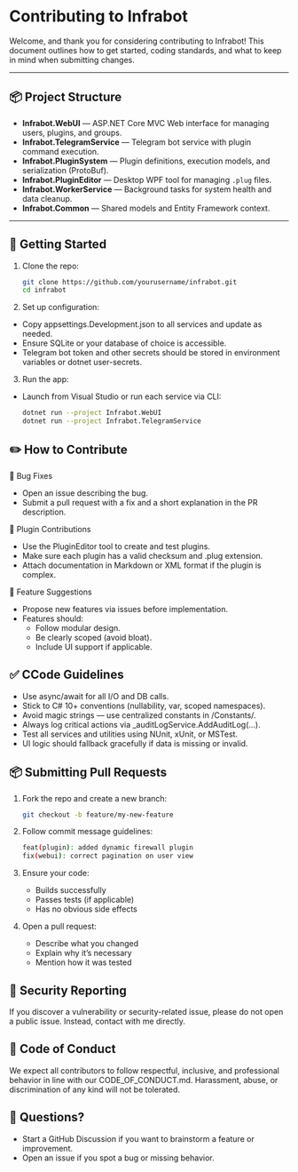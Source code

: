 # Contributing to Infrabot

Welcome, and thank you for considering contributing to Infrabot! This document outlines how to get started, coding standards, and what to keep in mind when submitting changes.

---

## 📦 Project Structure

- **Infrabot.WebUI** — ASP.NET Core MVC Web interface for managing users, plugins, and groups.
- **Infrabot.TelegramService** — Telegram bot service with plugin command execution.
- **Infrabot.PluginSystem** — Plugin definitions, execution models, and serialization (ProtoBuf).
- **Infrabot.PluginEditor** — Desktop WPF tool for managing `.plug` files.
- **Infrabot.WorkerService** — Background tasks for system health and data cleanup.
- **Infrabot.Common** — Shared models and Entity Framework context.

---

## 🚀 Getting Started

1. Clone the repo:
   ```bash
   git clone https://github.com/yourusername/infrabot.git
   cd infrabot
	```
	
2. Set up configuration:
- Copy appsettings.Development.json to all services and update as needed.
- Ensure SQLite or your database of choice is accessible.
- Telegram bot token and other secrets should be stored in environment variables or dotnet user-secrets.

3. Run the app:

- Launch from Visual Studio or run each service via CLI:
	```bash
	dotnet run --project Infrabot.WebUI
	dotnet run --project Infrabot.TelegramService
	```

## ✏️ How to Contribute

🐛 Bug Fixes
- Open an issue describing the bug.
- Submit a pull request with a fix and a short explanation in the PR description.

🧩 Plugin Contributions
- Use the PluginEditor tool to create and test plugins.
- Make sure each plugin has a valid checksum and .plug extension.
- Attach documentation in Markdown or XML format if the plugin is complex.

🔧 Feature Suggestions
- Propose new features via issues before implementation.
- Features should:
	- Follow modular design.
	- Be clearly scoped (avoid bloat).
	- Include UI support if applicable.
	
## ✅ CCode Guidelines
- Use async/await for all I/O and DB calls.
- Stick to C# 10+ conventions (nullability, var, scoped namespaces).
- Avoid magic strings — use centralized constants in /Constants/.
- Always log critical actions via _auditLogService.AddAuditLog(...).
- Test all services and utilities using NUnit, xUnit, or MSTest.
- UI logic should fallback gracefully if data is missing or invalid.

## 📦 Submitting Pull Requests
1. Fork the repo and create a new branch:
	```bash
	git checkout -b feature/my-new-feature
	```
	
2. Follow commit message guidelines:
	```bash
	feat(plugin): added dynamic firewall plugin
	fix(webui): correct pagination on user view
	```
	
3. Ensure your code:
	- Builds successfully
	- Passes tests (if applicable)
	- Has no obvious side effects

4. Open a pull request:
	- Describe what you changed
	- Explain why it’s necessary
	- Mention how it was tested

##  🔐 Security Reporting
If you discover a vulnerability or security-related issue, please do not open a public issue. Instead, contact with me directly.

##  👀 Code of Conduct
We expect all contributors to follow respectful, inclusive, and professional behavior in line with our CODE_OF_CONDUCT.md.
Harassment, abuse, or discrimination of any kind will not be tolerated.

## 💬 Questions?
- Start a GitHub Discussion if you want to brainstorm a feature or improvement.
- Open an issue if you spot a bug or missing behavior.
